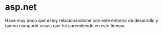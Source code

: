 # asp.net
Hace muy poco que estoy relacionandome con este entorno de desarrollo y quiero compartir cosas que fui aprendiendo en este tiempo.